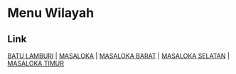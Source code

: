 # Menu Wilayah

## Link

[BATU LAMBURI](https://github.com/gigit-pemilu/pemilu-2024-74-sulawesi-tenggara/tree/main/pilpres/hitung-suara/sub/74-sulawesi-tenggara/sub/06-bombana/sub/17-kep-masaloka-raya/sub/2002-batu-lamburi)
 | 
[MASALOKA](https://github.com/gigit-pemilu/pemilu-2024-74-sulawesi-tenggara/tree/main/pilpres/hitung-suara/sub/74-sulawesi-tenggara/sub/06-bombana/sub/17-kep-masaloka-raya/sub/2001-masaloka)
 | 
[MASALOKA BARAT](https://github.com/gigit-pemilu/pemilu-2024-74-sulawesi-tenggara/tree/main/pilpres/hitung-suara/sub/74-sulawesi-tenggara/sub/06-bombana/sub/17-kep-masaloka-raya/sub/2005-masaloka-barat)
 | 
[MASALOKA SELATAN](https://github.com/gigit-pemilu/pemilu-2024-74-sulawesi-tenggara/tree/main/pilpres/hitung-suara/sub/74-sulawesi-tenggara/sub/06-bombana/sub/17-kep-masaloka-raya/sub/2003-masaloka-selatan)
 | 
[MASALOKA TIMUR](https://github.com/gigit-pemilu/pemilu-2024-74-sulawesi-tenggara/tree/main/pilpres/hitung-suara/sub/74-sulawesi-tenggara/sub/06-bombana/sub/17-kep-masaloka-raya/sub/2004-masaloka-timur)

